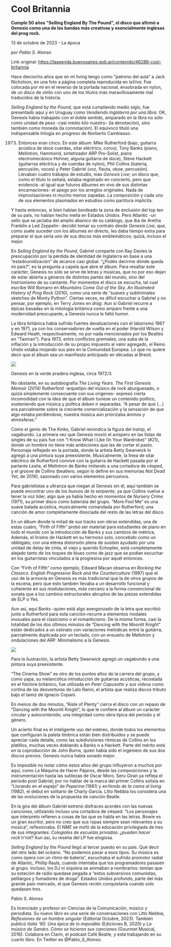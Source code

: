 # Cool Britannia

**Cumple 50 años "Selling England By The Pound", el disco que afirmó a Genesis como una de las bandas más creativas y esencialmente inglesas del prog rock.**

13 de octubre de 2023 - La época

_por Pablo S. Alonso_

Link original: https://laagenda.buenosaires.gob.ar/contenido/46288-cool-britannia



Hace dieciocho años que en mi living tengo como “patrono del aula” a Jack Nicholson, en una foto a página completa reproducida en la*Viva*. Fue colocada por mí en el reverso de la portada nacional, ensobrada en nylon, de un disco de vinilo con uno de los títulos más maravillosamente mal traducidos de la historia.




*Selling England by the Pound*, que está cumpliendo medio siglo, fue presentado aquí y en Uruguay como *Vendiendo Inglaterra por una libra*. OK, Genesis había trabajado con el doble sentido, amparado en la libra no sólo como unidad de peso -casi medio kilo nuestro- (la denotación), sino también como moneda (la connotación). El equivocó tituló una indispensable trilogía en progreso de Norberto Cambiasso.




1973. Entonces eran cinco. En este álbum: Mike Rutherford (bajo, guitarra acústica de doce cuerdas, sitar eléctrico, coros), Tony Banks (piano, Mellotron, Hammond, sintetizador ARP Pro-Solist, piano electromecánico Hohner, alguna guitarra de doce), Steve Hackett (guitarras eléctrica y de cuerdas de nylon), Phil Collins (batería, percusión, voces) y Peter Gabriel (voz, flauta, oboe, percusión). Llevaban cuatro trabajos de estudio, más *Genesis Live*; un disco que, como el título lo señala, estaba registrado en concierto, pero que evidencia -al igual que futuros álbumes en vivo de sus distintas encarnaciones- el apego por los arreglos originales. Nada de improvisaciones ni mucho menos zapadas. La composición y cada uno de sus elementos plasmados en estudios como partitura implícita.




Y hasta entonces, si bien habían bordeado la zona de exclusión del top ten de su país, no habían hecho mella en Estados Unidos. Pero Atlantic -un sello que se jactaba del amplio abanico de su catálogo, que iba de Aretha Franklin a Led Zeppelin- decidió tomar su contrato desde *Genesis Live*, que, como suele suceder con los álbumes en directo, les daba tiempo extra para preparar el que sería uno de sus discos más emblemáticos; quizá, incluso el mejor.




En *Selling England by the Pound*, Gabriel comparte con Ray Davies la preocupación por la pérdida de identidad de Inglaterra en base a una “estadounidización” de alcance casi global. “¿Podés decirme dónde queda mi país?”, es la pregunta a capela que abre el álbum. Para resaltar este carácter, Genesis no sólo se sirve de letras y músicas, que no por eso dejan de estar abierta a géneros de distintas partes del mundo, sino del histrionismo de su cantante. Por momentos el disco se escucha, tal cual escribe Will Romano en *Mountains Come Out of the Sky. An Illustrated History of Prog Rock* (2010), como una serie de “suaves y subliminales sketches de Monty Python”. Ciertas veces, es difícil escuchar a Gabriel y no pensar, por ejemplo, en Terry Jones en *drag*. Aun si Gabriel recurre a épicas basadas en la mitología británica como amparo frente a una modernidad preocupante, a Genesis nunca le faltó humor.




La libra británica había sufrido fuertes devaluaciones con el laborismo 1967 y en 1971, ya con los conservadores de vuelta en el poder (Harold Wilson y Edward Heath, respectivamente, no por nada mencionados por los Beatles en “Taxman”). Para 1973, entre conflictos gremiales, una suba de la inflación y la introducción de su propio impuesto al valor agregado, el Reino Unido estaba mojando sus pies en la Comunidad Europea. Lo que no quiere decir que el álbum sea un manifiesto anticipado en décadas al Brexit.




![](https://cdn.feater.me/files/images/2837445/a90b2263-55f2-43b8-b902-34da01f7bfd4.png)




Genesis en la verde pradera inglesa, circa 1972/3.




No obstante, en su autobiografía *The Living Years. The First Genesis Memoir (2014)* Rutherford -arquetipo del músico de rock aburguesado, o quizá simplemente consecuente con sus orígenes- expresó cierta incomodidad con la idea de que el álbum tuviese un contenido político, sosteniendo que música y política deben ir separadas. “A pesar de que (…) era parcialmente sobre la creciente comercialización y la sensación de que algo estaba perdiéndose, nuestra música aún priorizaba ánimos y atmósferas.”




Como el genio de The Kinks, Gabriel reivindica la figura del *tramp*, el vagabundo. La primera vez que Genesis movió el avispero en las listas de singles de su país fue con “I Know What I Like (In Your Wardrobe)” (#21), donde un hombre no tiene más ambiciones que las de cortar el pasto. Personaje reflejado en la portada, donde la artista Betty Swanwick lo agregó a una pintura suya preexistente. Musicalmente, la línea de sitar eléctrico de Rutherford convive con la guitarra de Hackett pasada por el parlante Leslie, el Mellotron de Banks imitando a una cortadora de césped, y el groove de Collins (beatlero, según lo define en sus memorias *Not Dead Yet*, de 2016), sazonado con varios elementos percusivos.




Para gabrielistas a ultranza que niegan al Genesis sin él, aquí también se puede encontrar uno de los *huevos de la serpiente*, ya que Collins vuelve a tener la voz líder, algo que ya había hecho en momentos de *Nursery Crime* (1971), su primer disco como baterista del grupo. “More Fool Me” es una suave balada acústica, musicalmente comandada por Rutherford; una canción de amor completamente disociada del resto de las letras del disco.




En un álbum donde la mitad de sus tracks son obras extendidas, una de estas cuatro, “Firth of Fifth” probó ser material para estudiantes de piano en todo el mundo con la introducción de Banks y sus cambios de métrica, Además, el lirismo de Hackett en su hermoso solo, concebido como un obbligato; con una etérea distorsión plena de *sustain* ayudado por una unidad de delay de cinta, el viejo y querido Echoplex, está completamente alejado tanto de los toques de blues como de jazz que se podían escuchar en los guitarristas vinculados a la progresiva por aquél entonces.




Con “Firth of Fifth” como ejemplo, Edward Macan observa en *Rocking the Classics. English Progressive Rock and the Counterculture* (1997) que el uso de la armonía en Genesis es más tradicional que la de otros grupos de la escena, pero que esto también llevaba a un desarrollo funcional y coherente en sus modulaciones, más cercano a la forma convencional de sonata que a los cambios estructurales abruptos de las piezas extendidas de ELP o Yes.




Aun así, aquí Banks -quien está algo avergonzado de la letra que escribió junto a Rutherford para esta canción-recurre a elementos modales inusuales para el clasicismo o el romanticismo. De la misma forma, casi la totalidad de los dos últimos minutos de “Dancing with the Moonlit Knight” están dedicados a un ostinato con variaciones melódicas entre la guitarra, parcialmente duplicada por un teclado, con un ensueño de Mellotron y ondulaciones del ARP. Minimalismo a la Genesis.




![](https://cdn.feater.me/files/images/2837441/0f8cceac-5d0d-4569-84fa-cc87f6aa2877.jpg)




Para la ilustración, la artista Betty Swanwick agregó un vagabundo a una pintura suya preexistente.




“The Cinema Show” es otro de los puntos altos de la carrera del grupo, y como yapa, su melancólica introducción de guitarras acústicas, recostada en el folclore británico, fue utilizada en *Peter Capusotto y sus videos* como cortina de las desventuras de Lalo Ranni, el artista que realiza discos tributo bajo el tamiz de Ignacio Copani.




En menos de dos minutos, “Aisle of Plenty” cierra el disco con un repaso de “Dancing with the Moonlit Knight”, lo que le confiere al álbum un carácter circular y autocontenido; una integridad como obra típica del período y el género.




Un acierto final es el inteligente uso del estéreo, donde todos los elementos que configuran la paleta tímbrica están bien distribuidos y se puede apreciar cada detalle, como las subdivisiones rítmicas de Collins en los platillos, muchas veces doblando a Banks o a Hackett. Parte del mérito está en la coproducción de John Burns, quien había sido el ingeniero de sus dos discos previos. Genesis nunca había sonado mejor.




Es imposible no notar cómo estos años del grupo influyeron a muchos por aquí, como La Máquina de Hacer Pájaros, desde las composiciones y la instrumentación hasta las sutilezas de Oscar Moro. Seru Giran ya refleja el período post Gabriel; por no hablar de la marca del primer Collins solista en “Llorando en el espejo” de *Peperina* (1981) y en*Yendo de la cama al living* (1982), el debut en solitario de Charly García. Litto Nebbia los considera una de las evoluciones de la propuesta de canción Beatle.




En la gira del álbum Gabriel estrenó disfraces acordes con las nuevas canciones, utilizando incluso una cortadora de césped. “Los personajes que interpreto refieren a cosas de las que se habla en las letras. Bowie es un gran escritor, pero no creo que sus ropas siempre sean relevantes a su música”, reflexionaba. El *NME* se mofó de la educación privilegiada de tres de sus integrantes: *Colegiales de escuelas privadas: ¿pueden hacer rock‘n’roll?* Aun así, su reseña del LP fue elogiosa.




*Selling England by the Pound* llegó al tercer puesto en su país. Qué decir del otro lado del océano. “No podemos pasar a esos tipos. Su música es como ópera con un ritmo de batería”, escuchaba el sufrido promotor radial de Atlantic, Phillip Rauls, cuando intentaba que los programadores pasasen al grupo. Incluso, los DJ ni siquiera se animaban a nombrarlos: temían que su estación de radio quedase pegada a “estos subversivos comunistas, pelilargos y fumadores de droga”. Estados Unidos profundo, parte del más grande país-mercado, el que Genesis recién conquistaría cuando solo quedasen tres.




Pablo S. Alonso




Es licenciado y profesor en Ciencias de la Comunicación, músico y periodista. Su nuevo libro es una serie de conversaciones con Litto Nebbia, *Reflexiones de un hombre singular* (Editorial Octubre, 2023). También publicó *Italia ‘90. Una épica de lo imposible* (Ediciones B, 2020) y *La música de Sandro. Cómo se hicieron sus canciones* (Gourmet Musical, 2016). Colabora en Clarín, el podcast Café Beatle, y está trabajando en su cuarto libro. En Twitter es @Pablo\_S\_Alonso.



